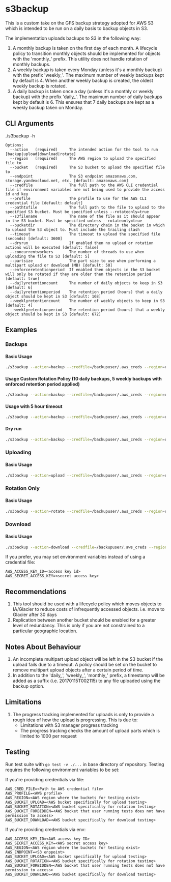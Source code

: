 # s3backup
This is a custom take on the GFS backup strategy adopted for AWS S3 which is intended to be run on a daily basis to backup objects in S3.

The implementation uploads backups to S3 in the following way:
1. A monthly backup is taken on the first day of each month. A lifecycle policy to transition monthly objects should be implemented for objects with the 'monthly_' prefix. This utility does not handle rotation of monthly backups.
2. A weekly backup is taken every Monday (unless it's a monthly backup) with the prefix 'weekly_'. The maximum number of weekly backups kept by default is 4. When another weekly backup is created, the oldest weekly backup is rotated.
3. A daily backup is taken once a day (unless it's a monthly or weekly backup) with the prefix 'daily_'. The maximum number of daily backups kept by default is 6. This ensures that 7 daily backups are kept as a weekly backup taken on Monday.

## CLI Arguments
./s3backup -h
```
Options:
  --action   (required)     The intended action for the tool to run [backup|upload|download|rotate]
  --region   (required)     The AWS region to upload the specified file to
  --bucket   (required)     The S3 bucket to upload the specified file to
  --endpoint                The S3 endpoint amazonaws.com, storage.yandexcloud.net, etc. [default: amazonaws.com]
  --credfile                The full path to the AWS CLI credential file if environment variables are not being used to provide the access id and key
  --profile                 The profile to use for the AWS CLI credential file [default: default]
  --pathtofile              The full path to the file to upload to the specified S3 bucket. Must be specified unless --rotateonly=true
  --s3filename              The name of the file as it should appear in the S3 bucket. Must be specified unless --rotateonly=true
  --bucketdir               The directory chain in the bucket in which to upload the S3 object to. Must include the trailing slash
  --timeout                 The timeout to upload the specified file (seconds) [default: 3600]
  --dryrun                  If enabled then no upload or rotation actions will be executed [default: false]
  --concurrentworkers       The number of threads to use when uploading the file to S3 [default: 5]
  --partsize                The part size to use when performing a multipart upload or download (MB) [default: 50]
  --enforceretentionperiod  If enabled then objects in the S3 bucket will only be rotated if they are older then the retention period [default: true]
  --dailyretentioncount     The number of daily objects to keep in S3 [default: 6]
  --dailyretentionperiod    The retention period (hours) that a daily object should be kept in S3 [default: 168]
  --weeklyretentioncount    The number of weekly objects to keep in S3 [default: 4]
  --weeklyretentionperiod   The retention period (hours) that a weekly object should be kept in S3 [default: 672]
```                     
## Examples

### Backups
#### Basic Usage
```sh
./s3backup --action=backup --credfile=/backupuser/.aws_creds --region=us-east-1 --bucket=mybucket --s3filename=portfolioAlbum --pathtofile=/var/tmp/uploads/portfolioAlbum2007.tar
```

#### Usage Custom Rotation Policy (10 daily backups, 5 weekly backups with enforced retention period applied)
```sh
./s3backup --action=backup --credfile=/backupuser/.aws_creds --region=us-east-1 --bucket=mybucket --s3filename=portfolioAlbum --pathtofile=/var/tmp/uploads/portfolioAlbum2007.tar --enforceretentionperiod=true --dailyretentioncount=10 --dailyretentionperiod=240 --weeklyretentioncount=5 --weeklyretentionperiod=120
```

#### Usage with 5 hour timeout
```sh
./s3backup --action=backup --credfile=/backupuser/.aws_creds --region=us-east-1 --bucket=mybucket --s3filename=portfolioAlbum --pathtofile=/var/tmp/uploads/portfolioAlbum2007.tar --timeout=18000
```

#### Dry run
```sh
./s3backup --action=backup --credfile=/backupuser/.aws_creds --region=us-east-1 --bucket=mybucket --s3filename=portfolioAlbum --pathtofile=/var/tmp/uploads/portfolioAlbum2007.tar --dryrun=true
```

### Uploading
#### Basic Usage
```sh
./s3backup --action=upload --credfile=/backupuser/.aws_creds --region=us-east-1 --bucket=mybucket --s3filename=myFileNameThatWontChangeInBucket --pathtofile=/var/tmp/uploads/portfolioAlbum2007.tar
```

### Rotation Only
#### Basic Usage
```sh
./s3backup --action=rotate --credfile=/backupuser/.aws_creds --region=us-east-1 --bucket=mybucket --s3filename=portfolioAlbum --pathtofile=/var/tmp/uploads/portfolioAlbum2007.tar
```

### Download
#### Basic Usage
```sh
./s3backup --action=download --credfile=/backupuser/.aws_creds --region=us-east-1 --bucket=mybucket --s3filename=portfolioAlbumInS3 --pathtofile=/var/tmp/uploads/mydownloadedPortfolioAlbum
```


If you prefer, you may set environment variables instead of using a credential file:
```
AWS_ACCESS_KEY_ID=<access key id>
AWS_SECRET_ACCESS_KEY=<secret access key>
```

## Recommendations
1. This tool should be used with a lifecycle policy which moves objects to IA/Glacier to reduce costs of infrequently accessed objects. i.e. move to Glacier after 30 days
2. Replication between another bucket should be enabled for a greater level of redundancy. This is only if you are not constrained to a particular geographic location.


## Notes About Behaviour
1. An incomplete multipart upload object will be left in the S3 bucket if the upload fails due to a timeout. A policy should be set on the bucket to remove multipart upload objects after a certain period of time.
2. In addition to the 'daily_', 'weekly_', 'monthly_' prefix, a timestamp will be added as a suffix (i.e. 20170115T002115) to any file uploaded using the backup option.

## Limitations
1. The progress tracking implemented for uploads is only to provide a rough idea of how the upload is progressing. This is due to:
    * Limitations with S3 manager progress tracking
    * The progress tracking checks the amount of upload parts which is limited to 1000 per request

## Testing

Run test suite with `go test -v ./...` in base directory of repository. Testing requires the following environment variables to be set:


If you're providing credentials via file:
```
AWS_CRED_FILE=<Path to AWS credential file>
AWS_PROFILE=<AWS profile>
AWS_REGION=<AWS region where the buckets for testing exist>
AWS_BUCKET_UPLOAD=<AWS bucket specifically for upload testing>
AWS_BUCKET_ROTATION=<AWS bucket specifically for rotation testing>
AWS_BUCKET_FORBIDDEN=<AWS bucket that user running tests does not have permission to access>
AWS_BUCKET_DOWNLOAD=<AWS bucket specifically for download testing>
```

If you're providing credentials via env:

```
AWS_ACCESS_KEY_ID=<AWS access key ID>
AWS_SECRET_ACCESS_KEY=<AWS secret access key>
AWS_REGION=<AWS region where the buckets for testing exist>
AWS_ENDPOINT=<S3 enppoint>
AWS_BUCKET_UPLOAD=<AWS bucket specifically for upload testing>
AWS_BUCKET_ROTATION=<AWS bucket specifically for rotation testing>
AWS_BUCKET_FORBIDDEN=<AWS bucket that user running tests does not have permission to access>
AWS_BUCKET_DOWNLOAD=<AWS bucket specifically for download testing>
```
